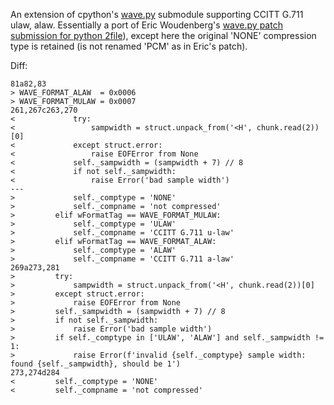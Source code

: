 An extension of cpython's [wave.py](https://github.com/python/cpython/blob/master/Lib/wave.py) submodule supporting CCITT G.711 ulaw, alaw. Essentially a port of Eric Woudenberg's [wave.py patch submission for python 2](https://bugs.python.org/issue1483545)[file](https://bugs.python.org/file36465/wave.py)), except here the original 'NONE' compression type is retained (is not renamed 'PCM' as in Eric's patch).

Diff:
```
81a82,83
> WAVE_FORMAT_ALAW  = 0x0006
> WAVE_FORMAT_MULAW = 0x0007
261,267c263,270
<             try:
<                 sampwidth = struct.unpack_from('<H', chunk.read(2))[0]
<             except struct.error:
<                 raise EOFError from None
<             self._sampwidth = (sampwidth + 7) // 8
<             if not self._sampwidth:
<                 raise Error('bad sample width')
---
>             self._comptype = 'NONE'
>             self._compname = 'not compressed'
>         elif wFormatTag == WAVE_FORMAT_MULAW:
>             self._comptype = 'ULAW'
>             self._compname = 'CCITT G.711 u-law'
>         elif wFormatTag == WAVE_FORMAT_ALAW:
>             self._comptype = 'ALAW'
>             self._compname = 'CCITT G.711 a-law'
269a273,281
>         try:
>             sampwidth = struct.unpack_from('<H', chunk.read(2))[0]
>         except struct.error:
>             raise EOFError from None
>         self._sampwidth = (sampwidth + 7) // 8
>         if not self._sampwidth:
>             raise Error('bad sample width')
>         if self._comptype in ['ULAW', 'ALAW'] and self._sampwidth != 1:
>             raise Error(f'invalid {self._comptype} sample width: found {self._sampwidth}, should be 1')
273,274d284
<         self._comptype = 'NONE'
<         self._compname = 'not compressed'
```
